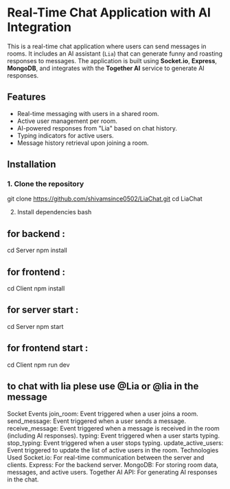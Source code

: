 # Real-Time Chat Application with AI Integration

This is a real-time chat application where users can send messages in rooms. It includes an AI assistant (`Lia`) that can generate funny and roasting responses to messages. The application is built using **Socket.io**, **Express**, **MongoDB**, and integrates with the **Together AI** service to generate AI responses.

## Features

- Real-time messaging with users in a shared room.
- Active user management per room.
- AI-powered responses from "Lia" based on chat history.
- Typing indicators for active users.
- Message history retrieval upon joining a room.

## Installation

### 1. Clone the repository

git clone https://github.com/shivamsince0502/LiaChat.git
cd LiaChat

2. Install dependencies
bash
## for backend : 
cd Server
npm install

## for frontend :
cd Client
npm install

## for server start : 
cd Server
npm start

## for frontend start : 
cd Client
npm run dev

## to chat with lia plese use @Lia or @lia in the message

Socket Events
join_room: Event triggered when a user joins a room.
send_message: Event triggered when a user sends a message.
receive_message: Event triggered when a message is received in the room (including AI responses).
typing: Event triggered when a user starts typing.
stop_typing: Event triggered when a user stops typing.
update_active_users: Event triggered to update the list of active users in the room.
Technologies Used
Socket.io: For real-time communication between the server and clients.
Express: For the backend server.
MongoDB: For storing room data, messages, and active users.
Together AI API: For generating AI responses in the chat.
